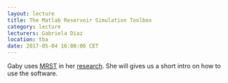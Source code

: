 ```yaml
---
layout: lecture
title: The Matlab Reservoir Simulation Toolbox 
category: lecture
lecturers: Gabriela Diaz
location: tba
date: 2017-05-04 16:00:00 CET
---
```


Gaby uses [MRST] in her [research]. She will gives us a short intro on how to use the software.


[MRST]: http://www.sintef.no/projectweb/mrst/
[research]: http://www.ewi.tudelft.nl/fileadmin/Faculteit/EWI/Over_de_faculteit/Afdelingen/Applied_Mathematics/Rapporten/2011/Technical_report_17_01_GD.pdf

